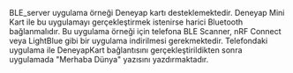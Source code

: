 BLE_server uygulama örneği Deneyap kartı desteklemektedir. Deneyap Mini Kart ile bu uygulamayı gerçekleştirmek istenirse harici Bluetooth bağlanmalıdır.
Bu uygulama örneği için telefona BLE Scanner, nRF Connect veya LightBlue gibi bir uygulama indirilmesi gerekmektedir. Telefondaki uygulama ile DeneyapKart bağlantısını gerçekleştirildikten sonra uygulamada "Merhaba Dünya" yazısını yazdırmaktadır.
